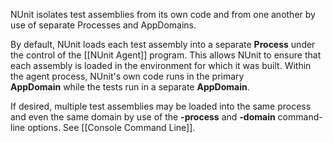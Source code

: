 NUnit isolates test assemblies from its own code and from one another
by use of separate Processes and AppDomains.
   
By default, NUnit loads each test assembly into a separate **Process**
under the control of the [[NUnit Agent]]
program. This allows NUnit to ensure that each assembly is loaded in the environment
for which it was built. Within the agent process, NUnit's own code runs in the primary   
**AppDomain** while the tests run in a separate **AppDomain**.
   
If desired, multiple test assemblies may be loaded into the same process and
even the same domain by use of the **-process** and **-domain** command-line
options. See [[Console Command Line]].
